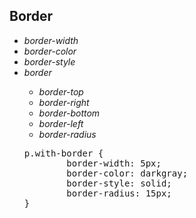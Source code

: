 ## Border

<div>
<ul class="add-css-in-html-without-align">
<li><i>border-width</i></li>
<li><i>border-color</i></li>
<li><i>border-style</i></li>
<li><i>border</i></li>
<ul class="add-css-in-html-without-align">
<li><i>border-top</i></li>
<li><i>border-right</i></li>
<li><i>border-bottom</i></li>
<li><i>border-left</i></li>
<li><i>border-radius</i></li>
</ul>
</ul>

<ul class="add-css-in-html-without-align">
    <pre>p.with-border {
        border-width: 5px;
        border-color: darkgray;
        border-style: solid;
        border-radius: 15px;
}</pre>
</ul>
</div>